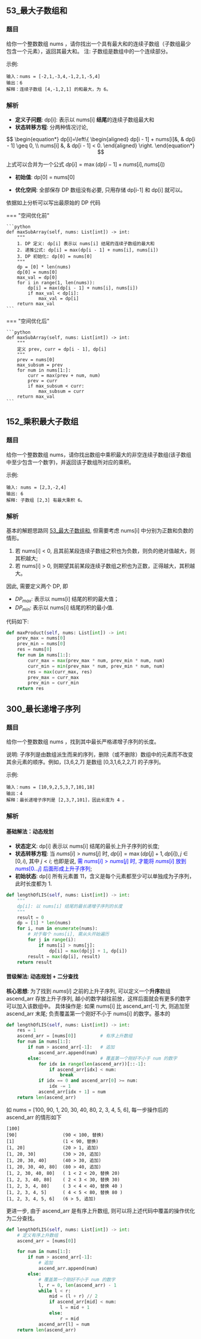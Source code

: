 
## 53_最大子数组和

### 题目

给你一个整数数组 nums ，请你找出一个具有最大和的连续子数组（子数组最少包含一个元素），返回其最大和。
注: 子数组是数组中的一个连续部分。

示例:
```text
输入：nums = [-2,1,-3,4,-1,2,1,-5,4]
输出：6
解释：连续子数组 [4,-1,2,1] 的和最大，为 6。
```

### 解析

- **定义子问题**: dp[i]: 表示以 nums[i] **结尾**的连续子数组最大和
- **状态转移方程**: 分两种情况讨论,

$$
\begin{equation*}
dp[i]=\left\{
\begin{aligned}
 dp[i - 1] + nums[i]&, & dp[i - 1] \geq 0, \\
nums[i] &, & dp[i - 1] < 0.
\end{aligned}
\right.
\end{equation*}
$$

上式可以合并为一个公式 $dp[i]=\max(dp[i-1] + nums[i], nums[i])$

- **初始值**: dp[0] = nums[0]

- **优化空间**: 全部保存 DP 数组没有必要, 只用存储 dp[i-1] 和 dp[i] 就可以。

依据如上分析可以写出最原始的 DP 代码

=== "空间优化前"

    ```python
    def maxSubArray(self, nums: List[int]) -> int:
        """
        1. DP 定义: dp[i] 表示以 nums[i] 结尾的连续子数组的最大和
        2. 递推公式: dp[i] = max(dp[i - 1] + nums[i], nums[i])
        3. DP 初始化: dp[0] = nums[0]
        """
        dp = [0] * len(nums)
        dp[0] = nums[0]
        max_val = dp[0]
        for i in range(1, len(nums)):
            dp[i] = max(dp[i - 1] + nums[i], nums[i])
            if max_val < dp[i]:
                max_val = dp[i]
        return max_val
    ```

=== "空间优化后"

    ```python
    def maxSubArray(self, nums: List[int]) -> int:
        """
        定义 prev, curr = dp[i - 1], dp[i]
        """
        prev = nums[0]
        max_subsum = prev
        for num in nums[1:]:
            curr = max(prev + num, num)
            prev = curr
            if max_subsum < curr:
                max_subsum = curr
        return max_val
    ```

## 152_乘积最大子数组

### 题目

给你一个整数数组 nums，请你找出数组中乘积最大的非空连续子数组(该子数组中至少包含一个数字)，并返回该子数组所对应的乘积。

示例:
```text
输入: nums = [2,3,-2,4]
输出: 6
解释: 子数组 [2,3] 有最大乘积 6。
```

### 解析

基本的解题思路同 [53_最大子数组和](#53_), 但需要考虑 nums[i] 中分别为正数和负数的情形。
1. 若 nums[i] < 0, 且其前某段连续子数组之积也为负数，则负的绝对值越大，则其积越大;
2. 若 nums[i] > 0, 则期望其前某段连续子数组之积也为正数，正得越大，其积越大。

因此, 需要定义两个 DP, 即

- $DP_{max}$: 表示以 nums[i] 结尾的积的最大值；
- $DP_{min}$: 表示以 nums[i] 结尾的积的最小值.

代码如下:

```python
def maxProduct(self, nums: List[int]) -> int:
    prev_max = nums[0]
    prev_min = nums[0]
    res = nums[0]
    for num in nums[1:]:
        curr_max = max(prev_max * num, prev_min * num, num)
        curr_min = min(prev_max * num, prev_min * num, num)
        res = max(curr_max, res)
        prev_max = curr_max
        prev_min = curr_min
    return res
```

## 300_最长递增子序列

### 题目
给你一个整数数组 nums ，找到其中最长严格递增子序列的长度。

说明: 子序列是由数组派生而来的序列，删除（或不删除）数组中的元素而不改变其余元素的顺序。例如，[3,6,2,7] 是数组 [0,3,1,6,2,2,7] 的子序列。

示例:
```text
输入：nums = [10,9,2,5,3,7,101,18]
输出：4
解释：最长递增子序列是 [2,3,7,101]，因此长度为 4 。
```

### 解析

#### 基础解法：动态规划

- **状态定义**: dp[i] 表示以 nums[i] 结尾的最长上升子序列的长度;
- **状态转移方程**: 当 $nums[i] > nums[j]$ 时, $dp[i] = \max(dp[j] + 1, dp[i]), j \in [0, i)$, 其中 $j<i$; 也即是说, <font color=blue>需 $nums[i] > nums[j]$ 时, 才能将 $nums[i]$ 放到 $nums[0...j]$ 后面形成上升子序列</font>;
- **初始状态**: dp[i] 所有元素置 11，含义是每个元素都至少可以单独成为子序列，此时长度都为 1.

```python hl_lines="9"
def lengthOfLIS(self, nums: List[int]) -> int:
    """
    dp[i]: 以 nums[i] 结尾的最长递增子序列的长度
    """
    result = 0
    dp = [1] * len(nums)
    for i, num in enumerate(nums):
        # 对于每个 nums[i], 需从头开始遍历
        for j in range(i): 
            if nums[i] > nums[j]:
                dp[i] = max(dp[j] + 1, dp[i])
        result = max(dp[i], result)
    return result
```

#### 晋级解法: 动态规划 + 二分查找

**核心思想**: 为了找到 $nums[i]$ 之前的上升子序列, 可以定义一个**升序**数组 ascend_arr 存放上升子序列, 越小的数字越往前放，这样后面就会有更多的数字可以加入该数组中。 具体操作是: 如果 nums[i] 比 ascend_arr[-1] 大, 则追加至 ascend_arr 末尾; 负责覆盖第一个刚好不小于 nums[i] 的数字。基本的

```python
def lengthOfLIS(self, nums: List[int]) -> int:
    res = 1
    ascend_arr = [nums[0]]         # 有序上升数组
    for num in nums[1:]:
        if num > ascend_arr[-1]:   # 追加
            ascend_arr.append(num)
        else:                      # 覆盖第一个刚好不小于 num 的数字
            for idx in range(len(ascend_arr))[::-1]:
                if ascend_arr[idx] < num:
                    break
            if idx == 0 and ascend_arr[0] >= num:
                idx -= 1
            ascend_arr[idx + 1] = num
    return len(ascend_arr) 
```

如 nums = [100, 90, 1, 20, 30, 40, 80, 2, 3, 4, 5, 6], 每一步操作后的 ascend_arr 的情形如下
```
[100]
[90]                 (90 < 100, 替换)
[1]                  (1 < 90, 替换)
[1, 20]              (20 > 1, 追加)
[1, 20, 30]          (30 > 20, 追加)
[1, 20, 30, 40]      (40 > 30, 追加)
[1, 20, 30, 40, 80]  (80 > 40, 追加)
[1, 2, 30, 40, 80]   ( 1 < 2 < 20, 替换 20)
[1, 2, 3, 40, 80]    ( 2 < 3 < 30, 替换 30)
[1, 2, 3, 4, 80]     ( 3 < 4 < 40, 替换 40 )
[1, 2, 3, 4, 5]      ( 4 < 5 < 80, 替换 80 )
[1, 2, 3, 4, 5, 6]   (6 > 5, 追加)
```

更进一步, 由于 ascend_arr 是有序上升数组, 则可以将上述代码中覆盖的操作优化为二分查找。

```python
def lengthOfLIS(self, nums: List[int]) -> int:
    # 定义有序上升数组
    ascend_arr = [nums[0]]

    for num in nums[1:]:
        if num > ascend_arr[-1]:   
            # 追加
            ascend_arr.append(num)
        else:                      
            # 覆盖第一个刚好不小于 num 的数字
            l, r = 0, len(ascend_arr) - 1
            while l < r:
                mid = (l + r) // 2
                if ascend_arr[mid] < num:
                    l = mid + 1
                else:
                    r = mid
            ascend_arr[l] = num
    return len(ascend_arr) 
```